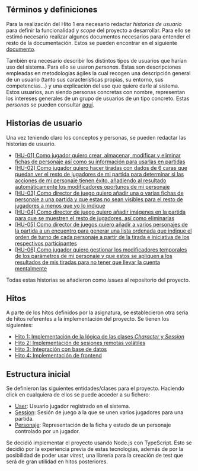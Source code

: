 ## Términos y definiciones

Para la realización del Hito 1 era necesario redactar *historias de usuario* para definir la funcionalidad y *scope* del proyecto a desarrollar. Para ello se estimó necesario realizar algunos documentos necesarios para entender el resto de la documentación. Estos se pueden encontrar en el siguiente [documento](https://github.com/pabloMillanCb/DenDen6/blob/main/doc/terminos.md).

También era necesario describir los distintos tipos de usuarios que harían uso del sistema. Para ello se usaron *personas*. Estas son descripciones empleadas en metodologías ágiles la cual recogen una descripción general de un usuario (tanto sus características propias, su entorno, sus competencias...) y una explicación del uso que quiere darle al sistema. Estos usuarios, aun siendo personas concretas con nombre, representan los intereses generales de un grupo de usuarios de un tipo concreto. Estas *personas* se pueden consultar [aquí](https://github.com/pabloMillanCb/DenDen6/blob/main/doc/personas.md).

## Historias de usuario

Una vez teniendo claro los conceptos y personas, se pueden redactar las historias de usuario.

- [[HU-01] Como jugador quiero crear, almacenar, modificar y eliminar fichas de personaje así como su información para usarlas en partidas](https://github.com/pabloMillanCb/DenDen6/issues/2)
- [[HU-02] Como jugador quiero hacer tiradas con dados de 6 caras que puedan ver el resto de jugadores de mi partida para determinar si las acciones de mi personaje tienen éxito, añadiendo al resultado automáticamente los modificadores oportunos de mi personaje](https://github.com/pabloMillanCb/DenDen6/issues/3)
- [[HU-03] Como director de juego quiero añadir una o varias fichas de personaje a una partida y que estas no sean visibles para el resto de jugadores a menos que yo lo indique](https://github.com/pabloMillanCb/DenDen6/issues/4)
- [[HU-04] Como director de juego quiero añadir imágenes en la partida para que se muestren el resto de jugadores, así como eliminarlas](https://github.com/pabloMillanCb/DenDen6/issues/5)
- [[HU-05] Como director de juegos quiero añadir a varios personajes de la partida a un encuentro para generar una lista ordenada que indique el orden de turno de cada personaje a partir de la tirada e iniciativa de los respectivos participantes](https://github.com/pabloMillanCb/DenDen6/issues/6)
- [[HU-06] Como jugador quiero gestionar los modificadores temporales de los parámetros de mi personaje y que estos se apliquen a los resultados de mis tiradas para no tener que llevar la cuenta mentalmente](https://github.com/pabloMillanCb/DenDen6/issues/7)

Todas estas historias se añadieron como *issues* al repositorio del proyecto.

## Hitos

A parte de los hitos definidos por la asignatura, se establecieron otra seria de hitos referentes a la implementación del proyecto. Se tienen los siguientes:
- [Hito 1: Implementación de la lógica de las clases *Character* y *Session*](https://github.com/pabloMillanCb/DenDen6/milestone/1)
- [Hito 2: Implementación de sesiones remotas volátiles](https://github.com/pabloMillanCb/DenDen6/milestone/2)
- [Hito 3: Integración con base de datos](https://github.com/pabloMillanCb/DenDen6/milestone/3)
- [Hito 4: Implementación de frontend](https://github.com/pabloMillanCb/DenDen6/milestone/4)

##  Estructura inicial

Se definieron las siguientes entidades/clases para el proyecto. Haciendo click en cualquiera de ellos se puede acceder a su fichero:

- [User](https://github.com/pabloMillanCb/DenDen6/blob/main/src/user.ts): Usuario jugador registrado en el sistema.
- [Session](https://github.com/pabloMillanCb/DenDen6/blob/main/src/session.ts): Sesión de juego a la que se unen varios jugadores para una partida.
- [Personaje](https://github.com/pabloMillanCb/DenDen6/blob/main/src/personaje.ts): Representación de la ficha y estado de un personaje controlado por un jugador.

Se decidió implementar el proyecto usando Node.js con TypeScript. Esto se decidió por la experiencia previa de estas tecnologías, además de por la posibilidad de poder usar *vitest*, una librería para la creación de test que será de gran utilidad en hitos posteriores.
